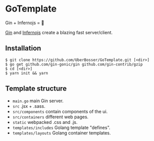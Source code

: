 # GoTemplate
Gin + Infernojs = 💙

[Gin](https://github.com/gin-gonic/gin) and [Infernojs](https://github.com/infernojs/inferno) create a blazing fast server/client.
## Installation
```
$ git clone https://github.com/UberBosser/GoTemplate.git [<dir>]
$ go get github.com/gin-gonic/gin github.com/gin-contrib/gzip
$ cd [<dir>]
$ yarn init && yarn
```
## Template structure
* `main.go` main Gin server.
* `src` .jsx + .sass.
* `src/components` contain components of the ui.
* `src/containers` different web pages.
* `static` webpacked .css and .js.
* `templates/includes` Golang template "defines".
* `templates/layouts` Golang container templates.
